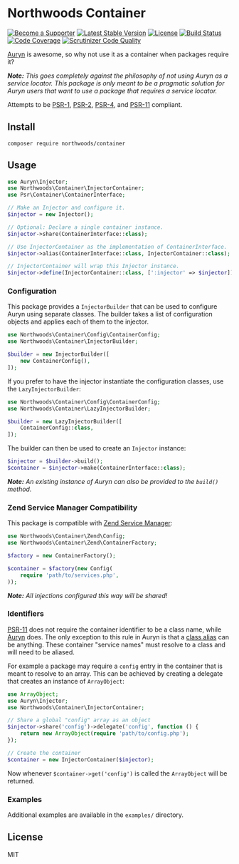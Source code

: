 Northwoods Container
====================

[![Become a Supporter](https://img.shields.io/badge/patreon-sponsor%20me-e6461a.svg)](https://www.patreon.com/shadowhand)
[![Latest Stable Version](https://img.shields.io/packagist/v/northwoods/container.svg)](https://packagist.org/packages/northwoods/container)
[![License](https://img.shields.io/packagist/l/northwoods/container.svg)](https://github.com/northwoods/container/blob/master/LICENSE)
[![Build Status](https://travis-ci.org/northwoods/container.svg)](https://travis-ci.org/northwoods/container)
[![Code Coverage](https://scrutinizer-ci.com/g/northwoods/container/badges/coverage.png?b=master)](https://scrutinizer-ci.com/g/northwoods/container/?branch=master)
[![Scrutinizer Code Quality](https://scrutinizer-ci.com/g/northwoods/container/badges/quality-score.png?b=master)](https://scrutinizer-ci.com/g/northwoods/container/?branch=master)

[Auryn][auryn] is awesome, so why not use it as a container when packages require it?

[auryn]: https://packagist.org/packages/rdlowrey/auryn

_**Note:** This goes completely against the philosophy of not using Auryn as a service locator.
This package is only meant to be a pragmatic solution for Auryn users that want to use a package
that requires a service locator._

Attempts to be [PSR-1][psr-1], [PSR-2][psr-2], [PSR-4][psr-4], and [PSR-11][psr-11] compliant.

[psr-1]: http://www.php-fig.org/psr/psr-1/
[psr-2]: http://www.php-fig.org/psr/psr-2/
[psr-4]: http://www.php-fig.org/psr/psr-4/
[psr-11]: http://www.php-fig.org/psr/psr-11/

## Install

```
composer require northwoods/container
```

## Usage

```php
use Auryn\Injector;
use Northwoods\Container\InjectorContainer;
use Psr\Container\ContainerInterface;

// Make an Injector and configure it.
$injector = new Injector();

// Optional: Declare a single container instance.
$injector->share(ContainerInterface::class);

// Use InjectorContainer as the implementation of ContainerInterface.
$injector->alias(ContainerInterface::class, InjectorContainer::class);

// InjectorContainer will wrap this Injector instance.
$injector->define(InjectorContainer::class, [':injector' => $injector]);
```

### Configuration

This package provides a `InjectorBuilder` that can be used to configure Auryn using separate classes.
The builder takes a list of configuration objects and applies each of them to the injector.

```php
use Northwoods\Container\Config\ContainerConfig;
use Northwoods\Container\InjectorBuilder;

$builder = new InjectorBuilder([
    new ContainerConfig(),
]);
```

If you prefer to have the injector instantiate the configuration classes, use the `LazyInjectorBuilder`:

```php
use Northwoods\Container\Config\ContainerConfig;
use Northwoods\Container\LazyInjectorBuilder;

$builder = new LazyInjectorBuilder([
    ContainerConfig::class,
]);
```

The builder can then be used to create an `Injector` instance:

```php
$injector = $builder->build();
$container = $injector->make(ContainerInterface::class);
```

_**Note:** An existing instance of Auryn can also be provided to the `build()` method._

### Zend Service Manager Compatibility

This package is compatible with [Zend Service Manager][zend-service-manager]:

```php
use Northwoods\Container\Zend\Config;
use Northwoods\Container\Zend\ContainerFactory;

$factory = new ContainerFactory();

$container = $factory(new Config(
    require 'path/to/services.php',
));
```

_**Note:** All injections configured this way will be shared!_

[zend-service-manager]: https://docs.zendframework.com/zend-servicemanager/configuring-the-service-manager/

### Identifiers

[PSR-11][psr-11] does not require the container identifier to be a class name, while [Auryn][auryn] does.
The only exception to this rule in Auryn is that a [class alias][auryn-class-alias] can be anything.
These container "service names" must resolve to a class and will need to be aliased.

[auryn-class-alias]: https://github.com/rdlowrey/auryn#type-hint-aliasing

For example a package may require a `config` entry in the container that is meant to resolve to an array.
This can be achieved by creating a delegate that creates an instance of `ArrayObject`:

```php
use ArrayObject;
use Auryn\Injector;
use Northwoods\Container\InjectorContainer;

// Share a global "config" array as an object
$injector->share('config')->delegate('config', function () {
    return new ArrayObject(require 'path/to/config.php');
});

// Create the container
$container = new InjectorContainer($injector);
```

Now whenever `$container->get('config')` is called the `ArrayObject` will be returned.

### Examples

Additional examples are available in the `examples/` directory.

## License

MIT
